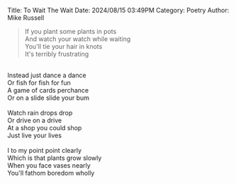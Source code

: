 Title: To Wait The Wait
Date: 2024/08/15 03:49PM
Category: Poetry
Author: Mike Russell

>If you plant some plants in pots<br>
And watch your watch while waiting<br>
You'll tie your hair in knots<br>
It's terribly frustrating<br>
<br>
Instead just dance a dance<br>
Or fish for fish for fun<br>
A game of cards perchance<br>
Or on a slide slide your bum<br>
<br>
Watch rain drops drop<br>
Or drive on a drive<br>
At a shop you could shop<br>
Just live your lives<br>
<br>
I to my point point clearly<br>
Which is that plants grow slowly<br>
When you face vases nearly<br>
You'll fathom boredom wholly
